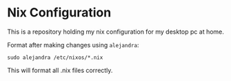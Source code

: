# Nix Configuration

This is a repository holding my nix configuration for my desktop pc at home.

Format after making changes using `alejandra`:

```
sudo alejandra /etc/nixos/*.nix
```

This will format all .nix files correctly.
